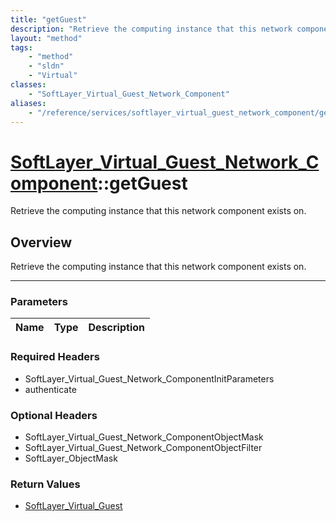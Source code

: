 ```yaml
---
title: "getGuest"
description: "Retrieve the computing instance that this network component exists on."
layout: "method"
tags:
    - "method"
    - "sldn"
    - "Virtual"
classes:
    - "SoftLayer_Virtual_Guest_Network_Component"
aliases:
    - "/reference/services/softlayer_virtual_guest_network_component/getGuest"
---
```

# [SoftLayer_Virtual_Guest_Network_Component](/reference/services/SoftLayer_Virtual_Guest_Network_Component)::getGuest


Retrieve the computing instance that this network component exists on.


## Overview 
Retrieve the computing instance that this network component exists on.

-----

### Parameters 
|Name | Type | Description |
| --- | --- | --- |


### Required Headers
* SoftLayer_Virtual_Guest_Network_ComponentInitParameters
* authenticate


### Optional Headers
* SoftLayer_Virtual_Guest_Network_ComponentObjectMask
* SoftLayer_Virtual_Guest_Network_ComponentObjectFilter
* SoftLayer_ObjectMask

### Return Values
* <a href='/reference/datatypes/SoftLayer_Virtual_Guest'>SoftLayer_Virtual_Guest </a>




